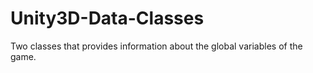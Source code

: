 # Unity3D-Data-Classes
Two classes that provides information about the global variables of the game.
